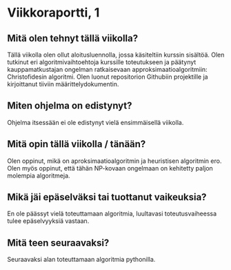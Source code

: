 # Viikkoraportti, 1
## Mitä olen tehnyt tällä viikolla?
Tällä viikolla olen ollut aloitusluennolla, jossa käsiteltiin kurssin sisältöä. 
Olen tutkinut eri algoritmivaihtoehtoja kurssille toteutukseen ja päätynyt kauppamatkustajan ongelman ratkaisevaan approksimaatioalgoritmiin: Christofidesin algoritmi.
Olen luonut repositorion Githubiin projektille ja kirjoittanut tiiviin määrittelydokumentin.
## Miten ohjelma on edistynyt?
Ohjelma itsessään ei ole edistynyt vielä ensimmäisellä viikolla.
## Mitä opin tällä viikolla / tänään?
Olen oppinut, mikä on aproksimaatioalgoritmin ja heuristisen algoritmin ero. Olen myös oppinut, että tähän NP-kovaan ongelmaan on kehitetty paljon molempia algoritmeja.
## Mikä jäi epäselväksi tai tuottanut vaikeuksia?
En ole päässyt vielä toteuttamaan algoritmia, luultavasi toteutusvaiheessa tulee epäselvyyksiä vastaan.
## Mitä teen seuraavaksi?
Seuraavaksi alan toteuttamaan algoritmia pythonilla.
